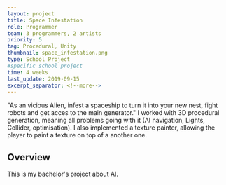 ```yaml
---
layout: project
title: Space Infestation
role: Programmer
team: 3 programmers, 2 artists
priority: 5
tag: Procedural, Unity
thumbnail: space_infestation.png
type: School Project
#specific school project
time: 4 weeks
last_update: 2019-09-15
excerpt_separator: <!--more-->
---
```

"As an vicious Alien, infest a spaceship to turn it into your new nest, fight robots and get acces to the main generator." I worked with 3D 
procedural generation, meaning all problems going with it (AI navigation, Lights, Collider, optimisation). I also implemented a texture painter, 
allowing the player to paint a texture on top of a another one.
<!--more-->

## Overview
This is my bachelor's project about AI.